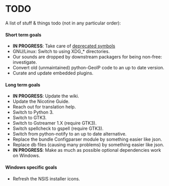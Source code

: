 # TODO

A list of stuff & things todo (not in any particular order):

#### Short term goals

* **IN PROGRESS**: Take care of [deprecated symbols](DEPRECATED_SYMBOLS.md)
* GNU/Linux: Switch to using XDG_* directories.
* Our sounds are dropped by downstream packagers for being non-free: investigate.
* Convert old (unmaintained) python-GeoIP code to an up to date version.
* Curate and update embedded plugins.

#### Long term goals

* **IN PROGRESS**: Update the wiki.
* Update the Nicotine Guide.
* Reach out for translation help.
* Switch to Python 3.
* Switch to GTK3.
* Switch to Gstreamer 1.X (require GTK3).
* Switch spellcheck to gspell (require GTK3).
* Switch from python-notify to an up to date alternative.
* Replace the bundle Configparser module by something easier like json.
* Replace db files (causing many problems) by something easier like json.
* **IN PROGRESS**: Make as much as possible optional dependencies work on Windows.

#### Windows specific goals

* Refresh the NSIS installer icons.
